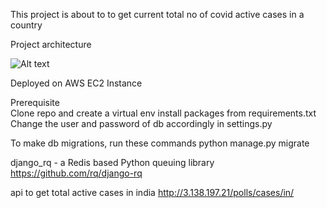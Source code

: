 This project is about to to get current total no of covid active cases in a country

Project architecture
 
 ![Alt text](/home/kuliza-431/Downloads/image1.png?raw=true)

Deployed on AWS EC2 Instance


Prerequisite  
Clone repo and create a virtual env
install packages from requirements.txt
Change the user and password of db accordingly in settings.py

To make db migrations, run these commands
python manage.py migrate

django_rq  - a Redis based Python queuing library
https://github.com/rq/django-rq

api to get total active cases in india
http://3.138.197.21/polls/cases/in/

